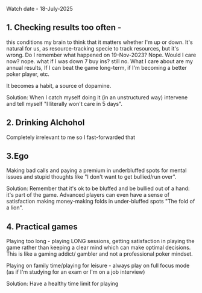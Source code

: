 Watch date - 18-July-2025


## 1. Checking results too often -


this conditions my brain to think that it matters whether I'm up or down.
It's natural for us, as resource-tracking specie to track resources, but it's wrong. 
Do I remember what happened on 19-Nov-2023? Nope. Would I care now? nope. what if I was down 7 buy ins? still no. What I care about are my annual results, If I can beat the game long-term,  if I'm becoming a better poker player, etc.

It becomes a habit, a source of dopamine.

Solution: When I catch myself doing it (in an unstructured way) intervene and tell myself "I literally won't care in 5 days".


## 2. Drinking Alchohol 

Completely irrelevant to me so I fast-forwarded that

## 3.Ego

Making bad calls and paying a premium in underbluffed spots for mental issues and stupid thoughts like "I don't want to get bullied/run over". 

Solution: Remember that it's ok to be bluffed and be bullied out of a hand: it's part of the game. Advanced players can even have a sense of satisfaction making money-making folds in under-bluffed spots "The fold of a lion".

## 4. Practical games

Playing too long - playing LONG sessions, getting satisfaction in playing the game rather than keeping a clear mind which can make optimal decisions.  This is like a gaming addict/ gambler and not a  professional poker mindset.

Playing on family time/playing for leisure - always play on full focus mode (as if I'm studying for an exam or I'm on a job interview)

Solution: Have a healthy time limit for playing